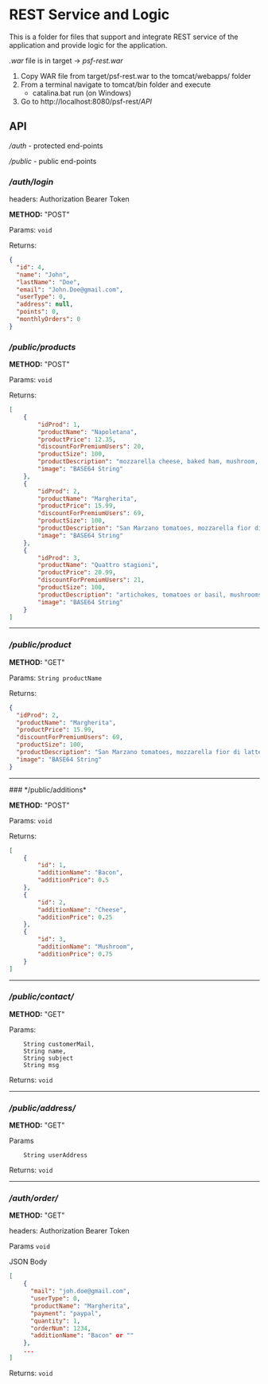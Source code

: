 # REST Service and Logic
This is a folder for files that support and integrate REST service of the application and provide logic for the application.


*.war* file is in target -> *psf-rest.war*

1. Copy WAR file from target/psf-rest.war to the tomcat/webapps/ folder
2. From a terminal navigate to tomcat/bin folder and execute
    * catalina.bat run (on Windows)
3. Go to http://localhost:8080/psf-rest/*API*


## API

*/auth* - protected end-points

*/public* - public end-points

### */auth/login*    

headers: Authorization Bearer Token

**METHOD:** "POST"

Params: ```void```

Returns:
```json
{
  "id": 4,
  "name": "John",
  "lastName": "Doe",
  "email": "John.Doe@gmail.com",
  "userType": 0,
  "address": null,
  "points": 0,
  "monthlyOrders": 0
}
```

### */public/products*

**METHOD:** "POST"

Params: ```void ```

Returns: 
```json
[
    {
        "idProd": 1,
        "productName": "Napoletana",
        "productPrice": 12.35,
        "discountForPremiumUsers": 20,
        "productSize": 100,
        "productDescription": "mozzarella cheese, baked ham, mushroom, artichoke and tomato and pizza pugliese, prepared with tomato, mozzarella and onions",
        "image": "BASE64 String"  
    },
    {
        "idProd": 2,
        "productName": "Margherita",
        "productPrice": 15.99,
        "discountForPremiumUsers": 69,
        "productSize": 100,
        "productDescription": "San Marzano tomatoes, mozzarella fior di latte, fresh basil, salt and extra-virgin olive oil",
        "image": "BASE64 String"
    },
    {
        "idProd": 3,
        "productName": "Quattro stagioni",
        "productPrice": 20.99,
        "discountForPremiumUsers": 21,
        "productSize": 100,
        "productDescription": "artichokes, tomatoes or basil, mushrooms and ham or prosciutto, or olives",
        "image": "BASE64 String"
    }
]
```
<hr>

### */public/product*

**METHOD:** "GET"

Params: ```String productName ```

Returns:
```json
{
  "idProd": 2,
  "productName": "Margherita",
  "productPrice": 15.99,
  "discountForPremiumUsers": 69,
  "productSize": 100,
  "productDescription": "San Marzano tomatoes, mozzarella fior di latte, fresh basil, salt and extra-virgin olive oil",
  "image": "BASE64 String"
}
```

<hr>
### */public/additions*

**METHOD:** "POST"

Params: ```void```

Returns: 
```json
[
    {
        "id": 1,
        "additionName": "Bacon",
        "additionPrice": 0.5
    },
    {
        "id": 2,
        "additionName": "Cheese",
        "additionPrice": 0.25
    },
    {
        "id": 3,
        "additionName": "Mushroom",
        "additionPrice": 0.75
    }
]
```

<hr>


### */public/contact/*

**METHOD:** "GET"

Params: 
```
    String customerMail,
    String name,
    String subject
    String msg
```
Returns: ```void```
<hr>

### */public/address/*

**METHOD:** "GET"

Params
```
    String userAddress
```

Returns: ```void```
<hr>

### */auth/order/*

**METHOD:** "GET"

headers: Authorization Bearer Token

Params ```void```

JSON Body
```json
[
    {
      "mail": "joh.doe@gmail.com",
      "userType": 0,
      "productName": "Margherita",
      "payment": "paypal",
      "quantity": 1,
      "orderNum": 1234,
      "additionName": "Bacon" or ""
    },
    ...
]

``` 
Returns: ```void```